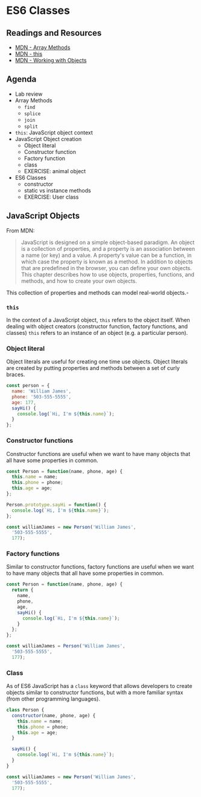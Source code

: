 # ES6 Classes

## Readings and Resources

* [MDN - Array Methods](https://developer.mozilla.org/en-US/docs/Web/JavaScript/Reference/Global_Objects/Array)
* [MDN - this](https://developer.mozilla.org/en-US/docs/Web/JavaScript/Reference/Operators/this)
* [MDN - Working with Objects](https://developer.mozilla.org/en-US/docs/Web/JavaScript/Guide/Working_with_Objects)

## Agenda

* Lab review
* Array Methods
  * `find`
  * `splice`
  * `join`
  * `split`
* `this`: JavaScript object context
* JavaScript Object creation
  * Object literal
  * Constructor function
  * Factory function
  * class
  * EXERCISE: animal object
* ES6 Classes
  * constructor
  * static vs instance methods
  * EXERCISE: User class

## JavaScript Objects

From MDN:

> JavaScript is designed on a simple object-based
> paradigm. An object is a collection of properties,
> and a property is an association between a name
> (or key) and a value. A property's value can be a
> function, in which case the property is known as a
> method. In addition to objects that are predefined
> in the browser, you can define your own objects.
> This chapter describes how to use objects,
> properties, functions, and methods, and how to
> create your own objects.

This collection of properties and methods can model
real-world objects.-

### `this`

In the context of a JavaScript object, `this` refers
to the object itself. When dealing with object
creators (constructor function, factory functions,
and classes) `this` refers to an instance of an
object (e.g. a particular person).

### Object literal

Object literals are useful for creating one time use
objects. Object literals are created by putting
properties and methods between a set of curly braces.

```js
const person = {
  name: 'William James',
  phone: '503-555-5555',
  age: 177,
  sayHi() {
    console.log(`Hi, I'm ${this.name}`);
  }
};
```

### Constructor functions

Constructor functions are useful when we want to have
many objects that all have some properties in common.

```js
const Person = function(name, phone, age) {
  this.name = name;
  this.phone = phone;
  this.age = age;
};

Person.prototype.sayHi = function() {
  console.log(`Hi, I'm ${this.name}`);
};

const williamJames = new Person('William James',
  '503-555-5555',
  177);
```

### Factory functions

Similar to constructor functions, factory functions
are useful when we want to have many objects that
all have some properties in common.

```js
const Person = function(name, phone, age) {
  return {
    name,
    phone,
    age,
    sayHi() {
      console.log(`Hi, I'm ${this.name}`);
    }
  };
};

const williamJames = Person('William James',
  '503-555-5555',
  177);
```

### Class

As of ES6 JavaScript has a `class` keyword that
allows developers to create objects similar to
constructor functions, but with a more familiar
syntax (from other programming languages).

```js
class Person {
  constructor(name, phone, age) {
    this.name = name;
    this.phone = phone;
    this.age = age;
  }

  sayHi() {
    console.log(`Hi, I'm ${this.name}`);
  }
}

const williamJames = new Person('William James',
  '503-555-5555',
  177);
```
